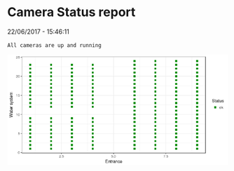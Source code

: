 Camera Status report
================
22/06/2017 - 15:46:11

    All cameras are up and running

![](camreport_files/figure-markdown_github/unnamed-chunk-2-1.png)
